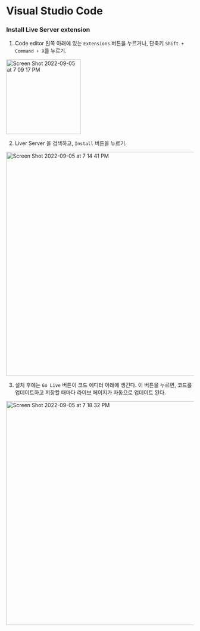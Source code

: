 # Visual Studio Code

### Install Live Server extension

1. Code editor 왼쪽 아래에 있는 `Extensions` 버튼을 누르거나, 단축키 `Shift + Command + X`를 누르기.
<img width="200" alt="Screen Shot 2022-09-05 at 7 09 17 PM" src="https://user-images.githubusercontent.com/2341775/188427419-f0c8f618-aaa9-4ab2-bcfc-de946d1442c9.png">

2. Liver Server 을 검색하고, `Install` 버튼을 누르기.

<img width="600" alt="Screen Shot 2022-09-05 at 7 14 41 PM" src="https://user-images.githubusercontent.com/2341775/188427683-20810fb5-86c3-4936-8a8f-428ef90ad669.png">

3. 설치 후에는 `Go Live` 버튼이 코드 에디터 아래에 생긴다. 이 버튼을 누르면, 코드를 업데이트하고 저장할 때마다 라이브 페이지가 자동으로 업데이트 된다.

<img width="600" alt="Screen Shot 2022-09-05 at 7 18 32 PM" src="https://user-images.githubusercontent.com/2341775/188427844-853a3dfb-acb1-4da7-b84e-25fda7b50f22.png">
